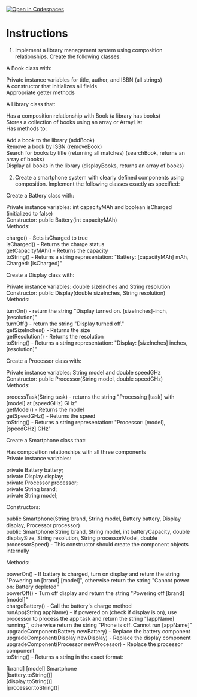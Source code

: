 [![Open in Codespaces](https://classroom.github.com/assets/launch-codespace-2972f46106e565e64193e422d61a12cf1da4916b45550586e14ef0a7c637dd04.svg)](https://classroom.github.com/open-in-codespaces?assignment_repo_id=19599176)
# Instructions  

1. Implement a library management system using composition relationships. Create the following classes:</br>

A Book class with:</br>

Private instance variables for title, author, and ISBN (all strings)</br>
A constructor that initializes all fields</br>
Appropriate getter methods</br>


A Library class that:</br>

Has a composition relationship with Book (a library has books)</br>
Stores a collection of books using an array or ArrayList</br>
Has methods to:</br>

Add a book to the library (addBook)</br>
Remove a book by ISBN (removeBook)</br>
Search for books by title (returning all matches) (searchBook, returns an array of books)</br>
Display all books in the library (displayBooks, returns an array of books)</br>

2. Create a smartphone system with clearly defined components using composition. Implement the following classes exactly as specified:</br>

Create a Battery class with:</br>

Private instance variables: int capacityMAh and boolean isCharged (initialized to false)</br>
Constructor: public Battery(int capacityMAh)</br>
Methods:</br>

charge() - Sets isCharged to true</br>
isCharged() - Returns the charge status</br>
getCapacityMAh() - Returns the capacity</br>
toString() - Returns a string representation: "Battery: [capacityMAh] mAh, Charged: [isCharged]"</br>




Create a Display class with:</br>

Private instance variables: double sizeInches and String resolution</br>
Constructor: public Display(double sizeInches, String resolution)</br>
Methods:</br>

turnOn() - return the string "Display turned on. [sizeInches]-inch, [resolution]"</br>
turnOff() - return the string "Display turned off."</br>
getSizeInches() - Returns the size</br>
getResolution() - Returns the resolution</br>
toString() - Returns a string representation: "Display: [sizeInches] inches, [resolution]"</br>




Create a Processor class with:</br>

Private instance variables: String model and double speedGHz</br>
Constructor: public Processor(String model, double speedGHz)</br>
Methods:</br>

processTask(String task) - returns the string "Processing [task] with [model] at [speedGHz] GHz"</br>
 getModel() - Returns the model</br>
getSpeedGHz() - Returns the speed</br>
toString() - Returns a string representation: "Processor: [model], [speedGHz] GHz"</br>




Create a Smartphone class that:</br>

Has composition relationships with all three components</br>
Private instance variables:</br>

private Battery battery;</br>
private Display display;</br>
private Processor processor;</br>
private String brand;</br>
private String model;</br>


Constructors:</br>

public Smartphone(String brand, String model, Battery battery, Display display, Processor processor)</br>
public Smartphone(String brand, String model, int batteryCapacity, double displaySize, String resolution, String processorModel, double processorSpeed) - This constructor should create the component objects internally</br>


Methods:</br>

powerOn() - If battery is charged, turn on display and return the string "Powering on [brand] [model]", otherwise return the string "Cannot power on: Battery depleted"</br>
powerOff() - Turn off display and return the string "Powering off [brand] [model]"</br>
chargeBattery() - Call the battery's charge method</br>
runApp(String appName) - If powered on (check if display is on), use processor to process the app task and return the string "[appName] running.", otherwise return the string "Phone is off. Cannot run [appName]"</br>
upgradeComponent(Battery newBattery) - Replace the battery component</br>
upgradeComponent(Display newDisplay) - Replace the display component</br>
upgradeComponent(Processor newProcessor) - Replace the processor component</br>
toString() - Returns a string in the exact format:

[brand] [model] Smartphone</br>
[battery.toString()]</br>
[display.toString()]</br>
[processor.toString()]</br>
